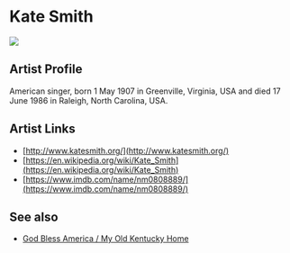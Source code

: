 # Kate Smith

![](../../asssets/artists/Kate_Smith.png)

## Artist Profile

American singer, born 1 May 1907 in Greenville, Virginia, USA and died 17 June 1986 in Raleigh, North Carolina, USA.

## Artist Links

- [http://www.katesmith.org/](http://www.katesmith.org/)
- [https://en.wikipedia.org/wiki/Kate_Smith](https://en.wikipedia.org/wiki/Kate_Smith)
- [https://www.imdb.com/name/nm0808889/](https://www.imdb.com/name/nm0808889/)


## See also

- [God Bless America / My Old Kentucky Home](Kate_Smith-God_Bless_America_-_My_Old_Kentucky_Home.md)
